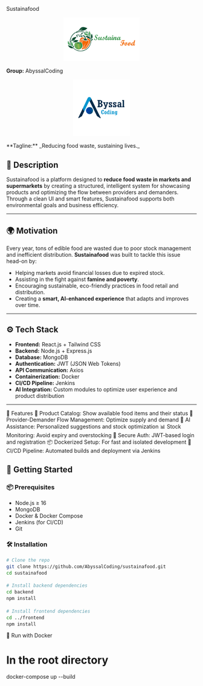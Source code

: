 Sustainafood
<p align="center">
  <img src="SustainaFood.png" alt="Sustainafood Logo" width="200"/>
  <br/>
</p>


**Group:** AbyssalCoding  
<p align="center">
  <img src="Abyssal Coding Logo.png" alt="AbyssalCoding Logo" width="150"/>
</p>
**Tagline:** _Reducing food waste, sustaining lives._

## 📝 Description

Sustainafood is a platform designed to **reduce food waste in markets and supermarkets** by creating a structured, intelligent system for showcasing products and optimizing the flow between providers and demanders. Through a clean UI and smart features, Sustainafood supports both environmental goals and business efficiency.

---

## 🌍 Motivation

Every year, tons of edible food are wasted due to poor stock management and inefficient distribution. **Sustainafood** was built to tackle this issue head-on by:

- Helping markets avoid financial losses due to expired stock.
- Assisting in the fight against **famine and poverty**.
- Encouraging sustainable, eco-friendly practices in food retail and distribution.
- Creating a **smart, AI-enhanced experience** that adapts and improves over time.

---

## ⚙️ Tech Stack

- **Frontend:** React.js + Tailwind CSS
- **Backend:** Node.js + Express.js
- **Database:** MongoDB
- **Authentication:** JWT (JSON Web Tokens)
- **API Communication:** Axios
- **Containerization:** Docker
- **CI/CD Pipeline:** Jenkins
- **AI Integration:** Custom modules to optimize user experience and product distribution

---

📌 Features
🛒 Product Catalog: Show available food items and their status
🔄 Provider-Demander Flow Management: Optimize supply and demand
🧠 AI Assistance: Personalized suggestions and stock optimization
📊 Stock Monitoring: Avoid expiry and overstocking
🧾 Secure Auth: JWT-based login and registration
📦 Dockerized Setup: For fast and isolated development
🔁 CI/CD Pipeline: Automated builds and deployment via Jenkins

## 🚀 Getting Started

### 📦 Prerequisites

- Node.js ≥ 16
- MongoDB
- Docker & Docker Compose
- Jenkins (for CI/CD)
- Git

### 🛠️ Installation

```bash
# Clone the repo
git clone https://github.com/AbyssalCoding/sustainafood.git
cd sustainafood

# Install backend dependencies
cd backend
npm install

# Install frontend dependencies
cd ../frontend
npm install
```
🐳 Run with Docker
# In the root directory
docker-compose up --build
